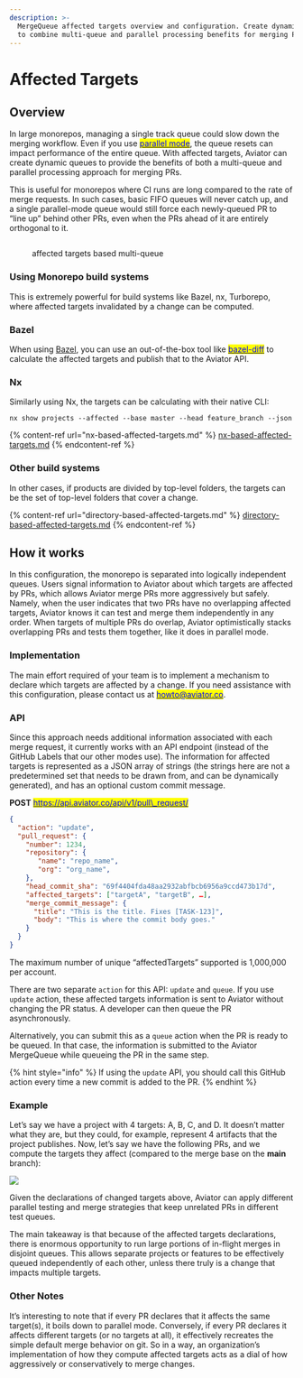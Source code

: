 ```yaml
---
description: >-
  MergeQueue affected targets overview and configuration. Create dynamic queues
  to combine multi-queue and parallel processing benefits for merging PRs.
---
```


# Affected Targets

## Overview

In large monorepos, managing a single track queue could slow down the merging workflow. Even if you use [<mark style="color:blue;">parallel mode</mark>](../parallel-mode/), the queue resets can impact performance of the entire queue. With affected targets, Aviator can create dynamic queues to provide the benefits of both a multi-queue and parallel processing approach for merging PRs.

This is useful for monorepos where CI runs are long compared to the rate of merge requests. In such cases, basic FIFO queues will never catch up, and a single parallel-mode queue would still force each newly-queued PR to “line up” behind other PRs, even when the PRs ahead of it are entirely orthogonal to it.

<figure><img src="../../../.gitbook/assets/monorepo.png" alt=""><figcaption><p>affected targets based multi-queue</p></figcaption></figure>

### Using Monorepo build systems

This is extremely powerful for build systems like Bazel, nx, Turborepo, where affected targets invalidated by a change can be computed.

### Bazel

When using [Bazel](https://bazel.build/), you can use an out-of-the-box tool like [<mark style="color:blue;">bazel-diff</mark>](https://github.com/Tinder/bazel-diff) to calculate the affected targets and publish that to the Aviator API.

### Nx

Similarly using Nx, the targets can be calculating with their native CLI:

```
nx show projects --affected --base master --head feature_branch --json
```

{% content-ref url="nx-based-affected-targets.md" %}
[nx-based-affected-targets.md](nx-based-affected-targets.md)
{% endcontent-ref %}

### Other build systems

In other cases, if products are divided by top-level folders, the targets can be the set of top-level folders that cover a change.

{% content-ref url="directory-based-affected-targets.md" %}
[directory-based-affected-targets.md](directory-based-affected-targets.md)
{% endcontent-ref %}

## How it works

In this configuration, the monorepo is separated into logically independent queues. Users signal information to Aviator about which targets are affected by PRs, which allows Aviator merge PRs more aggressively but safely. Namely, when the user indicates that two PRs have no overlapping affected targets, Aviator knows it can test and merge them independently in any order. When targets of multiple PRs do overlap, Aviator optimistically stacks overlapping PRs and tests them together, like it does in parallel mode.

### Implementation

The main effort required of your team is to implement a mechanism to declare which targets are affected by a change. If you need assistance with this configuration, please contact us at [<mark style="color:blue;">howto@aviator.co</mark>](mailto:howto@aviator.co).

### API

Since this approach needs additional information associated with each merge request, it currently works with an API endpoint (instead of the GitHub Labels that our other modes use). The information for affected targets is represented as a JSON array of strings (the strings here are not a predetermined set that needs to be drawn from, and can be dynamically generated), and has an optional custom commit message.

**POST** [<mark style="color:blue;">https://api.aviator.co/api/v1/pull\_request/</mark>](https://docs.aviator.co/api/reference/json-api#pullrequest)

```json
{
  "action": "update",
  "pull_request": {
    "number": 1234,
    "repository": {
       "name": "repo_name",
       "org": "org_name",
    },
    "head_commit_sha": "69f4404fda48aa2932abfbcb6956a9ccd473b17d",
    "affected_targets": ["targetA", "targetB", …],
    "merge_commit_message": {
      "title": "This is the title. Fixes [TASK-123]",
      "body": "This is where the commit body goes."
    }
  }
}
```

The maximum number of unique “affectedTargets” supported is 1,000,000 per account.

There are two separate `action` for this API: `update` and `queue`. If you use `update` action, these affected targets information is sent to Aviator without changing the PR status. A developer can then queue the PR asynchronously.&#x20;

Alternatively, you can submit this as a `queue` action when the PR is ready to be queued. In that case, the information is submitted to the Aviator MergeQueue while queueing the PR in the same step.

{% hint style="info" %}
If using the `update` API, you should call this GitHub action every time a new commit is added to the PR.
{% endhint %}

### Example

Let’s say we have a project with 4 targets: A, B, C, and D. It doesn’t matter what they are, but they could, for example, represent 4 artifacts that the project publishes. Now, let’s say we have the following PRs, and we compute the targets they affect (compared to the merge base on the **main** branch):

![](<../../../.gitbook/assets/Screen Shot 2022-05-10 at 1.25.21 PM Medium.jpeg>)

Given the declarations of changed targets above, Aviator can apply different parallel testing and merge strategies that keep unrelated PRs in different test queues.

The main takeaway is that because of the affected targets declarations, there is enormous opportunity to run large portions of in-flight merges in disjoint queues. This allows separate projects or features to be effectively queued independently of each other, unless there truly is a change that impacts multiple targets.

### Other Notes

It’s interesting to note that if every PR declares that it affects the same target(s), it boils down to parallel mode. Conversely, if every PR declares it affects different targets (or no targets at all), it effectively recreates the simple default merge behavior on git. So in a way, an organization’s implementation of how they compute affected targets acts as a dial of how aggressively or conservatively to merge changes.
